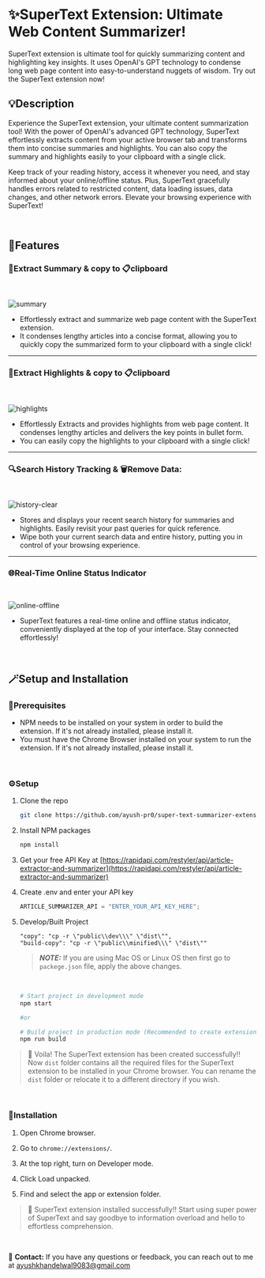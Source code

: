 # ✨SuperText Extension: Ultimate Web Content Summarizer!

SuperText extension is ultimate tool for quickly summarizing content and highlighting key insights. It uses OpenAI's GPT technology to condense long web page content into easy-to-understand nuggets of wisdom. Try out the SuperText extension now!

## 💡Description

Experience the SuperText extension, your ultimate content summarization tool! With the power of OpenAI's advanced GPT technology, SuperText effortlessly extracts content from your active browser tab and transforms them into concise summaries and highlights. You can also copy the summary and highlights easily to your clipboard with a single click.

Keep track of your reading history, access it whenever you need, and stay informed about your online/offline status. Plus, SuperText gracefully handles errors related to restricted content, data loading issues, data changes, and other network errors. Elevate your browsing experience with SuperText!

<br/>

## 🚀Features

   ### 📃Extract Summary & copy to 📋clipboard
   <br/>

   ![summary](summary.gif)

   - Effortlessly extract and summarize web page content with the SuperText extension.
   - It condenses lengthy articles into a concise format, allowing you to quickly copy the summarized form to your clipboard with a single click!

   <hr/>

   ### 🔦Extract Highlights & copy to 📋clipboard
   <br/>

   ![highlights](highlights.gif)

   - Effortlessly Extracts and provides highlights from web page content. It condenses lengthy articles and delivers the key points in bullet form.
   - You can easily copy the highlights to your clipboard with a single click!

   <hr/>

   ### 🔍Search History Tracking & 🗑️Remove Data:
   <br/>

   ![history-clear](history_clear.gif)

   - Stores and displays your recent search history for summaries and highlights. Easily revisit your past queries for quick reference.
   - Wipe both your current search data and entire history, putting you in control of your browsing experience.

   <hr/>

   ### 🌐Real-Time Online Status Indicator
   <br/>

   ![online-offline](online_offline.gif)

   - SuperText features a real-time online and offline status indicator, conveniently displayed at the top of your interface. Stay connected effortlessly!

   <br/>

## 🪄Setup and Installation

   ### 📌Prerequisites

   - NPM needs to be installed on your system in order to build the extension. If it's not already installed, please install it.
   - You must have the Chrome Browser installed on your system to run the extension. If it's not already installed, please install it.

   <br/>

   ### ⚙️Setup

   1. Clone the repo

      ```sh
      git clone https://github.com/ayush-pr0/super-text-summarizer-extension
      ```

   2. Install NPM packages

      ```sh
      npm install
      ```

   3. Get your free API Key at [https://rapidapi.com/restyler/api/article-extractor-and-summarizer](https://rapidapi.com/restyler/api/article-extractor-and-summarizer)

   4. Create .env and enter your API key

      ```js
      ARTICLE_SUMMARIZER_API = "ENTER_YOUR_API_KEY_HERE";
      ```

   5. Develop/Built Project

      ```
      "copy": "cp -r \"public\\dev\\\" \"dist\"",
      "build-copy": "cp -r \"public\\minified\\\" \"dist\""
      ```

      > **_NOTE:_** If you are using Mac OS or Linux OS then first go to `packege.json` file, apply the above changes.

      <br/>

      ```sh
      # Start project in development mode
      npm start

      #or

      # Build project in production mode (Recommended to create extension)
      npm run build
      ```

   > 🎉 Voila! The SuperText extension has been created successfully!! Now `dist` folder contains all the required files for the SuperText extension to be installed in your Chrome browser. You can rename the `dist` folder or relocate it to a different directory if you wish.

   <br/>

   ### 🔧Installation
   
   1. Open Chrome browser. 

   2. Go to `chrome://extensions/`.

   3. At the top right, turn on Developer mode.

   4. Click Load unpacked.

   5. Find and select the app or extension folder.

   > 🎉 SuperText extension installed successfully!! Start using super power of SuperText and say goodbye to information overload and hello to effortless comprehension.

<br/>

📧 **Contact:** If you have any questions or feedback, you can reach out to me at ayushkhandelwal9083@gmail.com